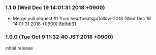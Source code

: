 ### 1.1.0 (Wed Dec 19 14:01:31 2018 +0900)

- Merge pull request #1 from heartbeatsjp/follow-2018 (Wed Dec 19 14:01:31 2018 +0900) [8bfbb31](https://github.com/heartbeatsjp/serverspec_weak_password/commit/8bfbb313b7300a7c460e415f245d9b90021df3aa)

### 1.0.0 (Tue Oct  9 11:32:40 JST 2018 +0900)

initial release
